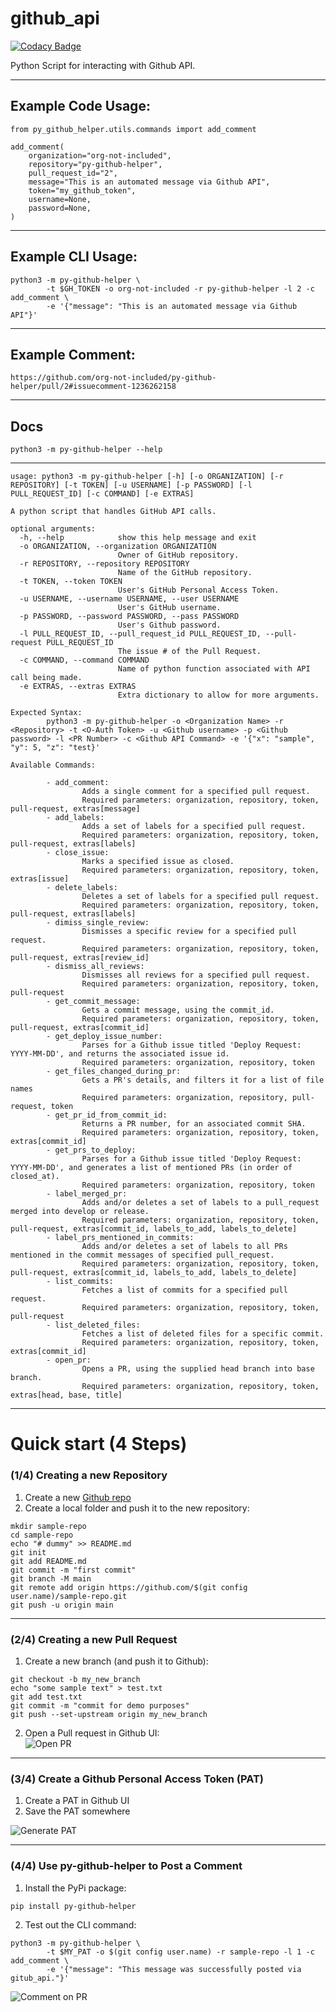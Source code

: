 # github_api

[![Codacy Badge](https://api.codacy.com/project/badge/Grade/dbccd036313b45d7b8812613c52d8882)](https://app.codacy.com/gh/org-not-included/py-github-helper?utm_source=github.com&utm_medium=referral&utm_content=org-not-included/py-github-helper&utm_campaign=Badge_Grade_Settings)

Python Script for interacting with Github API.
  
---
  
## Example Code Usage:
```text
from py_github_helper.utils.commands import add_comment

add_comment(
    organization="org-not-included",
    repository="py-github-helper",
    pull_request_id="2",
    message="This is an automated message via Github API",
    token="my_github_token",
    username=None,
    password=None,
)
```
  
---
  
## Example CLI Usage:
```shell
python3 -m py-github-helper \
        -t $GH_TOKEN -o org-not-included -r py-github-helper -l 2 -c add_comment \
        -e '{"message": "This is an automated message via Github API"}'
```
  
---  
  
## Example Comment:
```text
https://github.com/org-not-included/py-github-helper/pull/2#issuecomment-1236262158
```
  
---  
  
## Docs
```shell
python3 -m py-github-helper --help
```
  
---  
  
```text
usage: python3 -m py-github-helper [-h] [-o ORGANIZATION] [-r REPOSITORY] [-t TOKEN] [-u USERNAME] [-p PASSWORD] [-l PULL_REQUEST_ID] [-c COMMAND] [-e EXTRAS]

A python script that handles GitHub API calls.

optional arguments:
  -h, --help            show this help message and exit
  -o ORGANIZATION, --organization ORGANIZATION
                        Owner of GitHub repository.
  -r REPOSITORY, --repository REPOSITORY
                        Name of the GitHub repository.
  -t TOKEN, --token TOKEN
                        User's GitHub Personal Access Token.
  -u USERNAME, --username USERNAME, --user USERNAME
                        User's GitHub username.
  -p PASSWORD, --password PASSWORD, --pass PASSWORD
                        User's Github password.
  -l PULL_REQUEST_ID, --pull_request_id PULL_REQUEST_ID, --pull-request PULL_REQUEST_ID
                        The issue # of the Pull Request.
  -c COMMAND, --command COMMAND
                        Name of python function associated with API call being made.
  -e EXTRAS, --extras EXTRAS
                        Extra dictionary to allow for more arguments.

Expected Syntax:
        python3 -m py-github-helper -o <Organization Name> -r <Repository> -t <O-Auth Token> -u <Github username> -p <Github password> -l <PR Number> -c <Github API Command> -e '{"x": "sample", "y": 5, "z": "test}'

Available Commands:

        - add_comment:
                Adds a single comment for a specified pull request.
                Required parameters: organization, repository, token, pull-request, extras[message]
        - add_labels:
                Adds a set of labels for a specified pull request.
                Required parameters: organization, repository, token, pull-request, extras[labels]
        - close_issue:
                Marks a specified issue as closed.
                Required parameters: organization, repository, token, extras[issue]
        - delete_labels:
                Deletes a set of labels for a specified pull request.
                Required parameters: organization, repository, token, pull-request, extras[labels]
        - dimiss_single_review:
                Dismisses a specific review for a specified pull request.
                Required parameters: organization, repository, token, pull-request, extras[review_id]
        - dismiss_all_reviews:
                Dismisses all reviews for a specified pull request.
                Required parameters: organization, repository, token, pull-request
        - get_commit_message:
                Gets a commit message, using the commit_id.
                Required parameters: organization, repository, token, pull-request, extras[commit_id]
        - get_deploy_issue_number:
                Parses for a Github issue titled 'Deploy Request: YYYY-MM-DD', and returns the associated issue id.
                Required parameters: organization, repository, token
        - get_files_changed_during_pr:
                Gets a PR's details, and filters it for a list of file names
                Required parameters: organization, repository, pull-request, token
        - get_pr_id_from_commit_id:
                Returns a PR number, for an associated commit SHA.
                Required parameters: organization, repository, token, extras[commit_id]
        - get_prs_to_deploy:
                Parses for a Github issue titled 'Deploy Request: YYYY-MM-DD', and generates a list of mentioned PRs (in order of closed_at).
                Required parameters: organization, repository, token
        - label_merged_pr:
                Adds and/or deletes a set of labels to a pull_request merged into develop or release.
                Required parameters: organization, repository, token, pull-request, extras[commit_id, labels_to_add, labels_to_delete]
        - label_prs_mentioned_in_commits:
                Adds and/or deletes a set of labels to all PRs mentioned in the commit messages of specified pull_request.
                Required parameters: organization, repository, token, pull-request, extras[commit_id, labels_to_add, labels_to_delete]
        - list_commits:
                Fetches a list of commits for a specified pull request.
                Required parameters: organization, repository, token, pull-request
        - list_deleted_files:
                Fetches a list of deleted files for a specific commit.
                Required parameters: organization, repository, token, extras[commit_id]
        - open_pr:
                Opens a PR, using the supplied head branch into base branch.
                Required parameters: organization, repository, token, extras[head, base, title]
```
  
---
  
# Quick start (4 Steps)
### (1/4) Creating a new Repository
1. Create a new [Github repo](https://github.com/new)
2. Create a local folder and push it to the new repository:
```
mkdir sample-repo
cd sample-repo
echo "# dummy" >> README.md
git init
git add README.md
git commit -m "first commit"
git branch -M main
git remote add origin https://github.com/$(git config user.name)/sample-repo.git
git push -u origin main 
```
  
--- 
  
### (2/4) Creating a new Pull Request
1. Create a new branch (and push it to Github):
```text
git checkout -b my_new_branch
echo "some sample text" > test.txt
git add test.txt
git commit -m "commit for demo purposes"
git push --set-upstream origin my_new_branch
```
2. Open a Pull request in Github UI:  
![Open PR](img/open_pr.gif)  
  
---
  
### (3/4) Create a Github Personal Access Token (PAT)  
1. Create a PAT in Github UI
2. Save the PAT somewhere  
  
![Generate PAT](img/generate_pat.gif)
  
---
  
### (4/4) Use py-github-helper to Post a Comment
1. Install the PyPi package:
```
pip install py-github-helper
```
2. Test out the CLI command:
```text
python3 -m py-github-helper \
        -t $MY_PAT -o $(git config user.name) -r sample-repo -l 1 -c add_comment \
        -e '{"message": "This message was successfully posted via gitub_api."}'
```
![Comment on PR](img/pr_comment.png)
  
